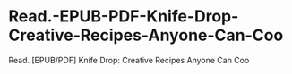# Read.-EPUB-PDF-Knife-Drop-Creative-Recipes-Anyone-Can-Coo
Read. [EPUB/PDF] Knife Drop: Creative Recipes Anyone Can Coo
